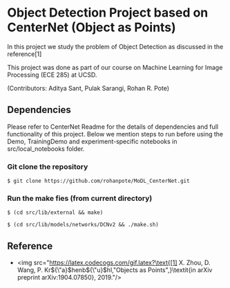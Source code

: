 # Object Detection Project based on CenterNet (Object as Points)

In this project we study the problem of Object Detection as discussed in the reference[1]

This project was done as part of our course on Machine Learning for Image Processing (ECE 285) at UCSD.

(Contributors: Aditya Sant, Pulak Sarangi, Rohan R. Pote)

## Dependencies

Please refer to CenterNet Readme for the details of dependencies and full functionality of this project. Below we mention steps to run before using the Demo, TrainingDemo and experiment-specific notebooks in src/local_notebooks folder.


### Git clone the repository
~~~
$ git clone https://github.com/rohanpote/MoDL_CenterNet.git
~~~

### Run the make fies (from current directory)
~~~
$ (cd src/lib/external && make)
~~~
~~~
$ (cd src/lib/models/networks/DCNv2 && ./make.sh)
~~~


## Reference
- <img src="https://latex.codecogs.com/gif.latex?\text{[1] X. Zhou, D. Wang, P. Kr${\"a}$henb${\"u}$hl,"Objects as Points",}\textit{in arXiv preprint arXiv:1904.07850}, 2019."/> 